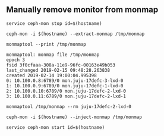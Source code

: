 ## Manually remove monitor from monmap

`service ceph-mon stop id=$(hostname)`

`ceph-mon -i $(hostname) --extract-monmap /tmp/monmap`

`monmaptool --print /tmp/monmap`

```
monmaptool: monmap file /tmp/monmap
epoch 3
fsid 3f0cfaaa-308a-11e9-96fc-00163e49b053
last_changed 2019-02-15 09:48:28.263838
created 2019-02-14 19:00:04.995398
0: 10.100.0.8:6789/0 mon.juju-17defc-3-lxd-0
1: 10.100.0.9:6789/0 mon.juju-17defc-1-lxd-0
2: 10.100.0.10:6789/0 mon.juju-17defc-2-lxd-0
3: 10.100.0.11:6789/0 mon.juju-17defc-2-lxd-1
```

`monmaptool /tmp/monmap --rm juju-17defc-2-lxd-0`

`ceph-mon -i $(hostname) --inject-monmap /tmp/monmap`

`service ceph-mon start id=$(hostname)`

